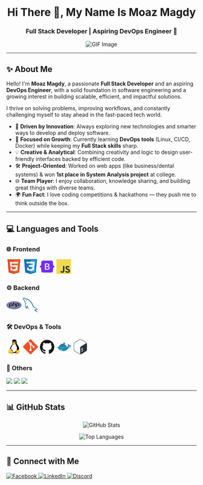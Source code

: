 <h1 align="center">Hi There 👋, My Name Is Moaz Magdy</h1>
<h3 align="center">Full Stack Developer | Aspiring DevOps Engineer 🚀</h3>

<p align="center">
  <img src="https://user-images.githubusercontent.com/yourusername/yourimage.gif" alt="GIF Image" width="400"/>
</p>

---

## ✨ About Me  

Hello! I'm **Moaz Magdy**, a passionate **Full Stack Developer** and an aspiring **DevOps Engineer**, with a solid foundation in software engineering and a growing interest in building scalable, efficient, and impactful solutions.  

I thrive on solving problems, improving workflows, and constantly challenging myself to stay ahead in the fast-paced tech world.  

- 🚀 **Driven by Innovation**: Always exploring new technologies and smarter ways to develop and deploy software.  
- 🎯 **Focused on Growth**: Currently learning **DevOps tools** (Linux, CI/CD, Docker) while keeping my **Full Stack skills** sharp.  
- 💡 **Creative & Analytical**: Combining creativity and logic to design user-friendly interfaces backed by efficient code.  
- 🛠️ **Project-Oriented**: Worked on web apps (like business/dental systems) & won **1st place in System Analysis project** at college.  
- 🌐 **Team Player**: I enjoy collaboration, knowledge sharing, and building great things with diverse teams.  
- 🌍 **Fun Fact**: I love coding competitions & hackathons — they push me to think outside the box.  

---

## 💻 Languages and Tools  

### 🌐 Frontend  
<p align="left">
  <img src="https://raw.githubusercontent.com/devicons/devicon/master/icons/html5/html5-original.svg" width="40"/> 
  <img src="https://raw.githubusercontent.com/devicons/devicon/master/icons/css3/css3-original.svg" width="40"/> 
  <img src="https://raw.githubusercontent.com/devicons/devicon/master/icons/bootstrap/bootstrap-plain.svg" width="40"/> 
  <img src="https://raw.githubusercontent.com/devicons/devicon/master/icons/javascript/javascript-original.svg" width="40"/> 
</p>

### ⚙️ Backend  
<p align="left">
  <img src="https://raw.githubusercontent.com/devicons/devicon/master/icons/php/php-original.svg" width="40"/> 
  <img src="https://raw.githubusercontent.com/devicons/devicon/master/icons/mysql/mysql-original.svg" width="40"/> 
</p>

### 🛠️ DevOps & Tools  
<p align="left">
  <img src="https://raw.githubusercontent.com/devicons/devicon/master/icons/linux/linux-original.svg" width="40"/> 
  <img src="https://raw.githubusercontent.com/devicons/devicon/master/icons/git/git-original.svg" width="40"/> 
  <img src="https://raw.githubusercontent.com/devicons/devicon/master/icons/github/github-original.svg" width="40"/> 
  <img src="https://raw.githubusercontent.com/devicons/devicon/master/icons/docker/docker-original.svg" width="40"/> 
  <img src="https://raw.githubusercontent.com/devicons/devicon/master/icons/bash/bash-original.svg" width="40"/> 
</p>

### 🧰 Others  
<p align="left">
  <img src="https://www.vectorlogo.zone/logos/visualstudio_code/visualstudio_code-icon.svg" width="40"/> 
  <img src="https://www.vectorlogo.zone/logos/getpostman/getpostman-icon.svg" width="40"/> 
  <img src="https://www.vectorlogo.zone/logos/figma/figma-icon.svg" width="40"/> 
</p>

---

## 📊 GitHub Stats  
<p align="center">
  <img src="https://github-readme-stats.vercel.app/api?username=MoazMagdy19&show_icons=true&theme=dark" alt="GitHub Stats"/>
</p>
<p align="center">
  <img src="https://github-readme-stats.vercel.app/api/top-langs/?username=MoazMagdy19&layout=compact&theme=dark" alt="Top Languages"/>
</p>

---

## 🤝 Connect with Me  
<p align="left">
  <a href="https://www.facebook.com/moaz.magdy.7393?mibextid=LQQJ4d" target="_blank">
    <img src="https://img.shields.io/badge/Facebook-%231877F2.svg?style=for-the-badge&logo=facebook&logoColor=white" alt="Facebook"/>
  </a>
  <a href="http://linkedin.com/in/moaz-magdy-23a965239" target="_blank">
    <img src="https://img.shields.io/badge/LinkedIn-%230A66C2.svg?style=for-the-badge&logo=linkedin&logoColor=white" alt="LinkedIn"/>
  </a>
  <a href="https://discordapp.com/users/moazmagdy4429" target="_blank">
    <img src="https://img.shields.io/badge/Discord-%235865F2.svg?style=for-the-badge&logo=discord&logoColor=white" alt="Discord"/>
  </a>
</p>